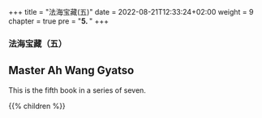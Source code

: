 +++
title = "法海宝藏(五)"
date = 2022-08-21T12:33:24+02:00
weight = 9
chapter = true
pre = "<b>5. </b>"
+++

### 法海宝藏（五）

## Master Ah Wang Gyatso

This is the fifth book in a series of seven.


{{% children  %}}